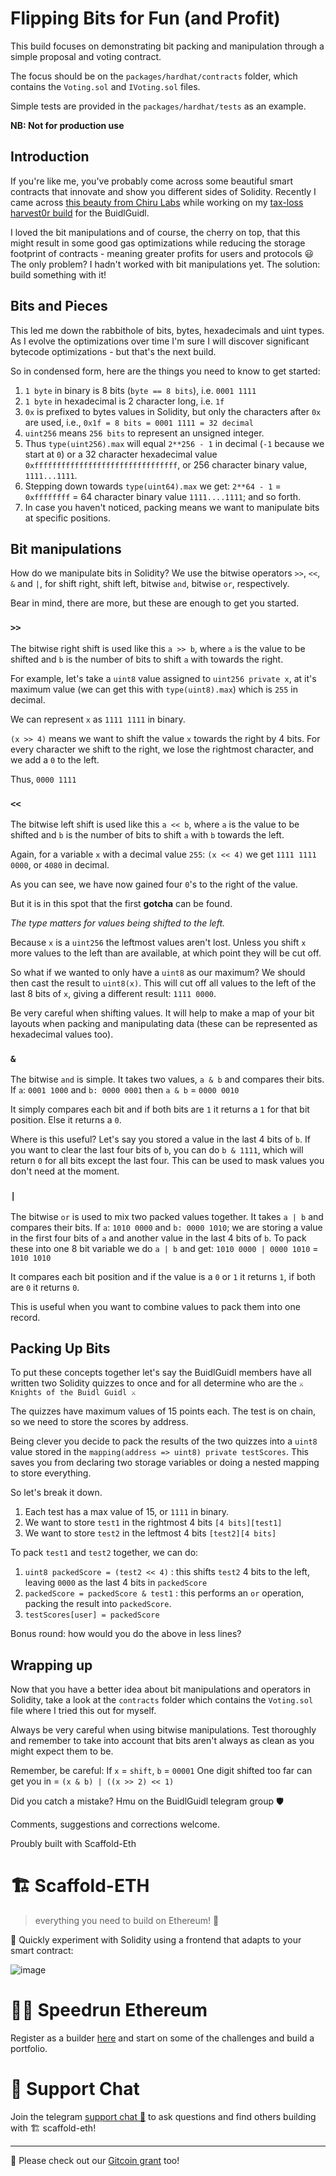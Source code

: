 # Flipping Bits for Fun (and Profit)  

This build focuses on demonstrating bit packing and manipulation through a simple proposal and voting contract.  

The focus should be on the `packages/hardhat/contracts` folder, which contains the `Voting.sol` and `IVoting.sol` files. 

Simple tests are provided in the `packages/hardhat/tests` as an example. 

**NB: Not for production use**

## Introduction  
If you're like me, you've probably come across some beautiful smart contracts that innovate and show you different sides of Solidity. Recently I came across [this beauty from Chiru Labs](https://github.com/chiru-labs/ERC721A) while working on my [tax-loss harvest0r build](https://github.com/lokithe5th/harvest0r) for the BuidlGuidl. 

I loved the bit manipulations and of course, the cherry on top, that this might result in some good gas optimizations while reducing the storage footprint of contracts - meaning greater profits for users and protocols 😃 The only problem? I hadn't worked with bit manipulations yet. The solution: build something with it!  

## Bits and Pieces  
This led me down the rabbithole of bits, bytes, hexadecimals and uint types. As I evolve the optimizations over time I'm sure I will discover significant bytecode optimizations - but that's the next build.

So in condensed form, here are the things you need to know to get started:  

1. `1 byte` in binary is 8 bits (`byte == 8 bits`), i.e. `0001 1111`
2. `1 byte` in hexadecimal is 2 character long, i.e. `1f`
3. `0x` is prefixed to bytes values in Solidity, but only the characters after `0x` are used, i.e., `0x1f = 8 bits = 0001 1111 = 32 decimal` 
4. `uint256` means `256 bits` to represent an unsigned integer. 
5. Thus `type(uint256).max` will equal `2**256 - 1` in decimal (`-1` because we start at `0`) or a 32 character hexadecimal value `0xffffffffffffffffffffffffffffffff`, or 256 character binary value, `1111...1111`.
6. Stepping down towards `type(uint64).max` we get: `2**64 - 1` = `0xffffffff` = 64 character binary value `1111....1111`; and so forth.
7. In case you haven't noticed, packing means we want to manipulate bits at specific positions.

## Bit manipulations  
How do we manipulate bits in Solidity? We use the bitwise operators `>>`, `<<`, `&` and `|`, for shift right, shift left, bitwise `and`, bitwise `or`, respectively.  

Bear in mind, there are more, but these are enough to get you started. 

### `>>`  
The bitwise right shift is used like this `a >> b`, where `a` is the value to be shifted and `b` is the number of bits to shift `a` with towards the right.  

For example, let's take a `uint8` value assigned to `uint256 private x`, at it's maximum value (we can get this with `type(uint8).max`) which is `255` in decimal.

We can represent `x` as `1111 1111` in binary.

`(x >> 4)` means we want to shift the value `x` towards the right by 4 bits. For every character we shift to the right, we lose the rightmost character, and we add a `0` to the left. 

Thus, `0000 1111`

### `<<`  
The bitwise left shift is used like this `a << b`, where `a` is the value to be shifted and `b` is the number of bits to shift `a` with `b` towards the left. 

Again, for a variable `x` with a decimal value `255`:
`(x << 4)` we get `1111 1111 0000`, or `4080` in decimal. 

As you can see, we have now gained four `0`'s to the right of the value. 

But it is in this spot that the first **gotcha** can be found.

*The type matters for values being shifted to the left.*

Because `x` is a `uint256` the leftmost values aren't lost. Unless you shift `x` more values to the left than are available, at which point they will be cut off. 

So what if we wanted to only have a `uint8` as our maximum? We should then cast the result to `uint8(x)`. This will cut off all values to the left of the last 8 bits of `x`, giving a different result: `1111 0000`. 

Be very careful when shifting values. It will help to make a map of your bit layouts when packing and manipulating data (these can be represented as hexadecimal values too).

### `&`  
The bitwise `and` is simple. It takes two values, `a & b` and compares their bits.
If `a`: `0001 1000` and `b: 0000 0001` then `a & b` = `0000 0010`

It simply compares each bit and if both bits are `1` it returns a `1` for that bit position. Else it returns a `0`. 

Where is this useful? Let's say you stored a value in the last 4 bits of `b`. If you want to clear the last four bits of `b`, you can do `b & 1111`, which will return `0` for all bits except the last four. This can be used to mask values you don't need at the moment.

### `|`  
The bitwise `or` is used to mix two packed values together. It takes `a | b` and compares their bits. If `a`: `1010 0000` and `b: 0000 1010`; we are storing a value in the first four bits of `a` and another value in the last 4 bits of `b`. To pack these into one 8 bit variable we do `a | b` and get: `1010 0000 | 0000 1010` = `1010 1010`

It compares each bit position and if the value is a `0` or `1` it returns `1`, if both are `0` it returns `0`.

This is useful when you want to combine values to pack them into one record.

## Packing Up Bits  
To put these concepts together let's say the BuidlGuidl members have all written two Solidity quizzes to once and for all determine who are the `⚔ Knights of the Buidl Guidl ⚔` 

The quizzes have maximum values of 15 points each. The test is on chain, so we need to store the scores by address.

Being clever you decide to pack the results of the two quizzes into a `uint8` value stored in the `mapping(address => uint8) private testScores`. This saves you from declaring two storage variables or doing a nested mapping to store everything.

So let's break it down. 
1. Each test has a max value of 15, or `1111` in binary.
2. We want to store `test1` in the rightmost 4 bits `[4 bits][test1]`
3. We want to store `test2` in the leftmost 4 bits `[test2][4 bits]`

To pack `test1` and `test2` together, we can do:
1. `uint8 packedScore = (test2 << 4)` : this shifts `test2` 4 bits to the left, leaving `0000` as the last 4 bits in `packedScore`  
2. `packedScore = packedScore & test1` : this performs an `or` operation, packing the result into `packedScore`.
3. `testScores[user] = packedScore`

Bonus round: how would you do the above in less lines?

## Wrapping up  

Now that you have a better idea about bit manipulations and operators in Solidity, take a look at the `contracts` folder which contains the `Voting.sol` file where I tried this out for myself.  

Always be very careful when using bitwise manipulations. Test thoroughly and remember to take into account that bits aren't always as clean as you might expect them to be.

Remember, be careful:
If `x` = `shift`, `b` = `00001` 
One digit shifted too far can get you in = `(x & b) | ((x >> 2) << 1)`


Did you catch a mistake? Hmu on the BuidlGuidl telegram group 🛡

Comments, suggestions and corrections welcome.

Proubly built with Scaffold-Eth

# 🏗 Scaffold-ETH

> everything you need to build on Ethereum! 🚀

🧪 Quickly experiment with Solidity using a frontend that adapts to your smart contract:

![image](https://user-images.githubusercontent.com/2653167/124158108-c14ca380-da56-11eb-967e-69cde37ca8eb.png)


# 🏃💨 Speedrun Ethereum
Register as a builder [here](https://speedrunethereum.com) and start on some of the challenges and build a portfolio.

# 💬 Support Chat

Join the telegram [support chat 💬](https://t.me/joinchat/KByvmRe5wkR-8F_zz6AjpA) to ask questions and find others building with 🏗 scaffold-eth!

---

🙏 Please check out our [Gitcoin grant](https://gitcoin.co/grants/2851/scaffold-eth) too!
